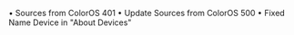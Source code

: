 • Sources from ColorOS 401
• Update Sources from ColorOS 500
• Fixed Name Device in "About Devices"
